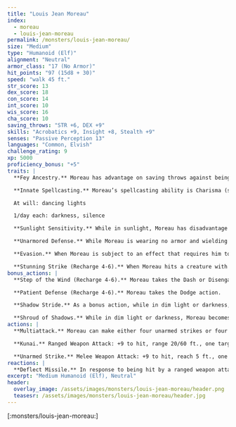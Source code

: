 ```yaml
---
title: "Louis Jean Moreau"
index:
  - moreau
  - louis-jean-moreau
permalink: /monsters/louis-jean-moreau/
size: "Medium"
type: "Humanoid (Elf)"
alignment: "Neutral"
armor_class: "17 (No Armor)"
hit_points: "97 (15d8 + 30)"
speed: "walk 45 ft."
str_score: 13
dex_score: 18
con_score: 14
int_score: 10
wis_score: 16
cha_score: 10
saving_throws: "STR +6, DEX +9"
skills: "Acrobatics +9, Insight +8, Stealth +9"
senses: "Passive Perception 13"
languages: "Common, Elvish"
challenge_rating: 9
xp: 5000
proficiency_bonus: "+5"
traits: |
  **Fey Ancestry.** Moreau has advantage on saving throws against being charmed, and magic can’t put him to sleep.

  **Innate Spellcasting.** Moreau’s spellcasting ability is Charisma (spell save DC 11). He can innately cast the following spells, requiring no material components:

  At will: dancing lights

  1/day each: darkness, silence

  **Sunlight Sensitivity.** While in sunlight, Moreau has disadvantage on attack rolls, as well as on Wisdom (Perception) checks that rely on sight.

  **Unarmored Defense.** While Moreau is wearing no armor and wielding no shield, his AC includes its Wisdom modifier.

  **Evasion.** When Moreau is subject to an effect that requires him to make a Dexterity saving throw to take half damage, he instead takes no damage on success and half damage on failure.

  **Stunning Strike (Recharge 4-6).** When Moreau hits a creature with an unarmed strike, the target must succeed on a DC 16 Constitution saving throw or be stunned until the end of his next turn.
bonus_actions: |
  **Step of the Wind (Recharge 4-6).** Moreau takes the Dash or Disengage action.

  **Patient Defense (Recharge 4-6).** Moreau takes the Dodge action.

  **Shadow Stride.** As a bonus action, while in dim light or darkness, Moreau can teleport up to 30 feet to an unoccupied space he can see that is also in dim light or darkness.

  **Shroud of Shadows.** While in dim light or darkness, Moreau becomes invisible. He remains invisible until he makes an attack, casts a spell, or is in an area of bright light.
actions: |
  **Multiattack.** Moreau can make either four unarmed strikes or four kunai attacks.

  **Kunai.** Ranged Weapon Attack: +9 to hit, range 20/60 ft., one target. Hit: 6 (1d4 + 4) piercing damage.

  **Unarmed Strike.** Melee Weapon Attack: +9 to hit, reach 5 ft., one target. Hit: 8 (1d8 + 4) bludgeoning damage.
reactions: |
  **Deflect Missile.** In response to being hit by a ranged weapon attack, Moreau can deflect the missile. The damage he takes from the attack is reduced by 10 (1d10 + 5). If the damage is reduced to 0, Moreau catches the missile if it’s small enough to hold in one hand and he has a hand free. He can then make a ranged attack (20/60 ft., with proficiency) using the weapon or piece of ammunition he just caught, as part of the same reaction.
excerpt: "Medium Humanoid (Elf), Neutral"
header:
  overlay_image: /assets/images/monsters/louis-jean-moreau/header.png
  teasesr: /assets/images/monsters/louis-jean-moreau/header.jpg
---
```


[:monsters/louis-jean-moreau:]
